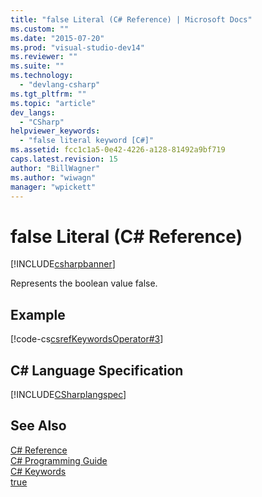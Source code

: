 ```yaml
---
title: "false Literal (C# Reference) | Microsoft Docs"
ms.custom: ""
ms.date: "2015-07-20"
ms.prod: "visual-studio-dev14"
ms.reviewer: ""
ms.suite: ""
ms.technology: 
  - "devlang-csharp"
ms.tgt_pltfrm: ""
ms.topic: "article"
dev_langs: 
  - "CSharp"
helpviewer_keywords: 
  - "false literal keyword [C#]"
ms.assetid: fcc1c1a5-0e42-4226-a128-81492a9bf719
caps.latest.revision: 15
author: "BillWagner"
ms.author: "wiwagn"
manager: "wpickett"
---
```

# false Literal (C# Reference)
[!INCLUDE[csharpbanner](../../../csharp/includes/csharpbanner.md)]

Represents the boolean value false.  
  
## Example  
 [!code-cs[csrefKeywordsOperator#3](../../../csharp/language-reference/keywords/codesnippet/csharp/csrefKeywordsOperator/csrefKeywordsOperators.cs#3)]  
  
## C# Language Specification  
 [!INCLUDE[CSharplangspec](../../../csharp/language-reference/keywords/includes/csharplangspec-md.md)]  
  
## See Also  
 [C# Reference](../../../csharp/language-reference/index.md)   
 [C# Programming Guide](../../../csharp/programming-guide/index.md)   
 [C# Keywords](../../../csharp/language-reference/keywords/index.md)   
 [true](../../../csharp/language-reference/keywords/true.md)